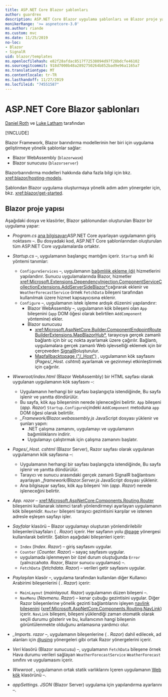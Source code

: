 ```yaml
---
title: ASP.NET Core Blazor şablonları
author: guardrex
description: ASP.NET Core Blazor uygulama şablonları ve Blazor proje yapısı hakkında bilgi edinin.
monikerRange: '>= aspnetcore-3.0'
ms.author: riande
ms.custom: mvc
ms.date: 11/25/2019
no-loc:
- Blazor
- SignalR
uid: blazor/templates
ms.openlocfilehash: e82f28afdac8517f72538094d97f28bdcfe46102
ms.sourcegitcommit: 918d7000b48a2892750264b852bad9e96a1165a7
ms.translationtype: MT
ms.contentlocale: tr-TR
ms.lasthandoff: 11/27/2019
ms.locfileid: "74551587"
---
```

# <a name="aspnet-core-opno-locblazor-templates"></a>ASP.NET Core Blazor şablonları

[Daniel Roth](https://github.com/danroth27) ve [Luke Latham](https://github.com/guardrex) tarafından

[!INCLUDE[](~/includes/blazorwasm-preview-notice.md)]

Blazor Framework, Blazor barındırma modellerinin her biri için uygulama geliştirmeye yönelik şablonlar sağlar:

* Blazor WebAssembly (`blazorwasm`)
* Blazor sunucusu (`blazorserver`)

Blazorbarındırma modelleri hakkında daha fazla bilgi için bkz. <xref:blazor/hosting-models>.

Şablondan Blazor uygulama oluşturmaya yönelik adım adım yönergeler için, bkz. <xref:blazor/get-started>.

## <a name="opno-locblazor-project-structure"></a>Blazor proje yapısı

Aşağıdaki dosya ve klasörler, Blazor şablonundan oluşturulan Blazor bir uygulama yapar:

* *Program.cs* [ana bilgisayarı](xref:fundamentals/host/generic-host)ASP.NET Core ayarlayan uygulamanın giriş noktasını &ndash;. Bu dosyadaki kod, ASP.NET Core şablonlarından oluşturulan tüm ASP.NET Core uygulamalarda ortaktır.

* *Startup.cs* &ndash;, uygulamanın başlangıç mantığını içerir. `Startup` sınıfı iki yöntemi tanımlar:

  * `ConfigureServices` &ndash;, uygulamanın [bağımlılık ekleme (dı)](xref:fundamentals/dependency-injection) hizmetlerini yapılandırır. Sunucu uygulamalarında Blazor, hizmetler <xref:Microsoft.Extensions.DependencyInjection.ComponentServiceCollectionExtensions.AddServerSideBlazor*>çağırarak eklenir ve `WeatherForecastService` örnek `FetchData` bileşeni tarafından kullanılmak üzere hizmet kapsayıcısına eklenir.
  * `Configure` &ndash;, uygulamanın istek işleme ardışık düzenini yapılandırır:
    * Blazor WebAssembly &ndash;, uygulamanın kök bileşeni olan `App` bileşenini (`app` DOM öğesi olarak belirtilen `AddComponent` yöntemine) ekler.
    * Blazor sunucusu
      * <xref:Microsoft.AspNetCore.Builder.ComponentEndpointRouteBuilderExtensions.MapBlazorHub*>, tarayıcıya gerçek zamanlı bağlantı için bir uç nokta ayarlamak üzere çağırılır. Bağlantı, uygulamalara gerçek zamanlı Web işlevselliği eklemek için bir çerçeveden [SignalR](xref:signalr/introduction)oluşturulur.
      * [Mapfallbacktopage ("/_Host")](xref:Microsoft.AspNetCore.Builder.RazorPagesEndpointRouteBuilderExtensions.MapFallbackToPage*) , uygulamanın kök sayfasını (*Pages/_Host. cshtml*) ayarlamak ve gezinmeyi etkinleştirmek için çağırılır.

* *Wwwroot/index.html* (Blazor WebAssembly) bir HTML sayfası olarak uygulanan uygulamanın kök sayfasını &ndash;:
  * Uygulamanın herhangi bir sayfası başlangıçta istendiğinde, Bu sayfa işlenir ve yanıtta döndürülür.
  * Bu sayfa, kök `App` bileşeninin nerede işleneceğini belirtir. `App` bileşeni (*app. Razor*) `Startup.Configure`içindeki `AddComponent` metoduna `app` DOM öğesi olarak belirtilir.
  * *_Framework/Blazor.webassembly.js* JavaScript dosyası yüklenir ve şunları yapın:
    * .NET çalışma zamanını, uygulamayı ve uygulamanın bağımlılıklarını indirir.
    * Uygulamayı çalıştırmak için çalışma zamanını başlatır.

* *Pages/_Host. cshtml* (Blazor Server), Razor sayfası olarak uygulanan uygulamanın kök sayfasına &ndash;:
  * Uygulamanın herhangi bir sayfası başlangıçta istendiğinde, Bu sayfa işlenir ve yanıtta döndürülür.
  * Tarayıcı ve sunucu arasındaki gerçek zamanlı SignalR bağlantısını ayarlayan *_framework/Blazor.Server.js* JavaScript dosyası yüklenir.
  * Ana bilgisayar sayfası, kök `App` bileşeni 'nin (*app. Razor*) nerede işleneceğini belirtir.

* *App. razor* &ndash; <xref:Microsoft.AspNetCore.Components.Routing.Router> bileşenini kullanarak istemci tarafı yönlendirmeyi ayarlayan uygulamanın kök bileşenidir. `Router` bileşeni tarayıcı gezintisini karşılar ve istenen adresle eşleşen sayfayı işler.

* *Sayfalar* klasörü &ndash; Blazor uygulamayı oluşturan yönlendirilebilir bileşenleri/sayfaları ( *. Razor*) içerir. Her sayfanın yolu [@page](xref:mvc/views/razor#page) yönergesi kullanılarak belirtilir. Şablon aşağıdaki bileşenleri içerir:
  * `Index` (*Index. Razor*) &ndash; giriş sayfasını uygular.
  * `Counter` (*Counter. Razor*) &ndash; sayaç sayfasını uygular.
  * uygulamada işlenmeyen bir özel durum oluştuğunda `Error` (yalnızca*hata. Razor*, Blazor sunucu uygulaması) &ndash;.
  * `FetchData` (*fetchdata. Razor*) &ndash; verileri getir sayfasını uygular.

* *Paylaşılan* klasör &ndash;, uygulama tarafından kullanılan diğer Kullanıcı Arabirimi bileşenlerini ( *. Razor*) içerir:
  * `MainLayout` (*mainlayout. Razor*) uygulamanın düzen bileşeni &ndash;.
  * `NavMenu` (*Navmenu. Razor*) &ndash; kenar çubuğu gezintisini uygular. Diğer Razor bileşenlerine yönelik gezinti bağlantılarını işleyen [navlink bileşenini](xref:blazor/routing#navlink-component) (<xref:Microsoft.AspNetCore.Components.Routing.NavLink>) içerir. `NavLink` bileşeni, bileşeni yüklendiği zaman otomatik olarak seçili durumu gösterir ve bu, kullanıcının hangi bileşenin görüntülenmekte olduğunu anlamasına yardımcı olur.

* *_Imports. razor* &ndash;, uygulamanın bileşenlerine ( *. Razor*) dahil edilecek, ad alanları için [@using](xref:mvc/views/razor#using) yönergeleri gibi ortak Razor yönergelerini içerir.

* *Veri* klasörü (Blazor sunucusu) &ndash;, uygulamanın `FetchData` bileşene örnek Hava durumu verileri sağlayan `WeatherForecastService` `WeatherForecast` sınıfını ve uygulamasını içerir.

* *Wwwroot* , uygulamanın ortak statik varlıklarını Içeren uygulamanın [Web kök](xref:fundamentals/index#web-root) klasörünü &ndash;.

* *appSettings. JSON* (Blazor Server) uygulama için yapılandırma ayarlarını &ndash;.
